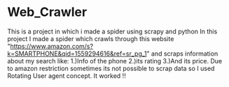 # Web_Crawler
This is a project in which i made a spider using scrapy and python
In this project I made a spider which crawls through this website "https://www.amazon.com/s?k=SMARTPHONE&qid=1559294616&ref=sr_pg_1" and scraps information about my search like:
  1.)Info of the phone
  2.)its rating
  3.)And its price.
 Due to amazon restriction sometimes its not possible to scrap data so I used Rotating User agent concept.
 It worked !!
